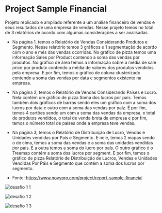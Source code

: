 # Project Sample Financial

Projeto replicado e ampliado referente a um análise financeiro de vendas e seus resultados de uma empresa de vendas. Nesse projeto temos no total de 3 relatórios de acordo com algumas considerações a ser analisadas.

- Na página 1, temos o Relatório de Vendas Considerando Produtos e Segmento. Nesse relatório temos 3 gráficos e 1 segmentação de acordo com o ano e mês das vendas ocorridas. No gráfico de pizza temos uma informação Sales por Product contendo a soma das vendas por produtos. No gráfico de área temos a informação sobre a média de sale price por produto contendo a média de valores dos produtos vendidos pela empresa. E por fim, temos o gráfico de coluna clusterizado contendo a soma das vendas por data e segmentos existente na empresa.

- Na página 2, temos o Relatório de Vendas Considerando Países e Lucro. Nela contém um gráfico de pizza Soma dos lucros por país. Temos também dois gráficos de barras sendo eles um gráfico com a soma dos lucros por data e outro com a soma das vendas por paíz. É por fim, temos 4 cartões sendo um com a soma das vendas da empresa, o total de produtos vendidos, o total de venda brota da empresa e por fim, temos o número total de países onde a empresa teve vendas.

- Na página 3, temos o Relatório de Distribuição de Lucro, Vendas e Unidades vendidas por País e Segmento. E nele, temos 2 mapas sendo o de cima, temos a soma das vendas e a soma das unidades vendidas por país. E a outra temos a soma do lucro por país. O outro gráfico é o Treemap contém a soma dos lucros por segment. E por fim, temos o gráfico de pizza Relatório de Distribuição de Lucros, Vendas e Unidades Vendidas Por Páis e Segmento que contém a soma dos lucros por segmento.

- Fonte: https://www.novypro.com/project/report-sample-financial

![desafio 1 1](https://github.com/Adriano1976/project_sample_financial/assets/17755195/23c1ba7a-c939-4a59-9390-40ae6782af7f)

![desafio 1 2](https://github.com/Adriano1976/project_sample_financial/assets/17755195/826cd071-2807-4a9a-b6c0-0d362007097b)

![desafio 1 3](https://github.com/Adriano1976/project_sample_financial/assets/17755195/2efdcdd5-fe1e-42e8-a508-a2ffef6752ef)



